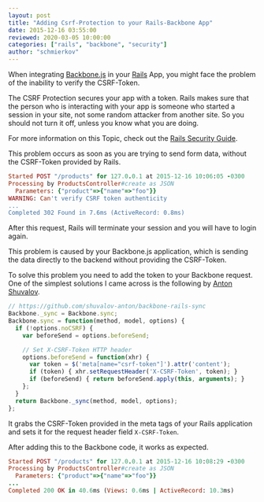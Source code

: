 ```yaml
---
layout: post
title: "Adding Csrf-Protection to your Rails-Backbone App"
date: 2015-12-16 03:55:00
reviewed: 2020-03-05 10:00:00
categories: ["rails", "backbone", "security"]
author: "schmierkov"
---
```


When integrating [Backbone.js](http://backbonejs.org) in your [Rails](http://rubyonrails.org) App, you might face the problem of the inability to verify the CSRF-Token.

The CSRF Protection secures your app with a token. Rails makes sure that the person who is interacting with your app is someone who started a session in your site, not some random attacker from another site. So you should not turn it off, unless you know what you are doing.

For more information on this Topic, check out the [Rails Security Guide](http://guides.rubyonrails.org/security.html#cross-site-request-forgery-csrf).

This problem occurs as soon as you are trying to send form data, without the CSRF-Token provided by Rails.

```ruby
Started POST "/products" for 127.0.0.1 at 2015-12-16 10:06:05 -0300
Processing by ProductsController#create as JSON
  Parameters: {"product"=>{"name"=>"foo"}}
WARNING: Can't verify CSRF token authenticity
...
Completed 302 Found in 7.6ms (ActiveRecord: 0.8ms)
```

After this request, Rails will terminate your session and you will have to login again.

This problem is caused by your Backbone.js application, which is sending the data directly to the backend without providing the CSRF-Token.

To solve this problem you need to add the token to your Backbone request. One of the simplest solutions I came across is the following by [Anton Shuvalov](https://github.com/shuvalov-anton/backbone-rails-sync).

```javascript
// https://github.com/shuvalov-anton/backbone-rails-sync
Backbone._sync = Backbone.sync;
Backbone.sync = function(method, model, options) {
  if (!options.noCSRF) {
    var beforeSend = options.beforeSend;

    // Set X-CSRF-Token HTTP header
    options.beforeSend = function(xhr) {
      var token = $('meta[name="csrf-token"]').attr('content');
      if (token) { xhr.setRequestHeader('X-CSRF-Token', token); }
      if (beforeSend) { return beforeSend.apply(this, arguments); }
    };
  }
  return Backbone._sync(method, model, options);
};
```

It grabs the CSRF-Token provided in the meta tags of your Rails application and sets it for the request header field `X-CSRF-Token`.

After adding this to the Backbone code, it works as expected.

```ruby
Started POST "/products" for 127.0.0.1 at 2015-12-16 10:08:29 -0300
Processing by ProductsController#create as JSON
  Parameters: {"product"=>{"name"=>"foo"}}
...
Completed 200 OK in 40.6ms (Views: 0.6ms | ActiveRecord: 10.3ms)
```
